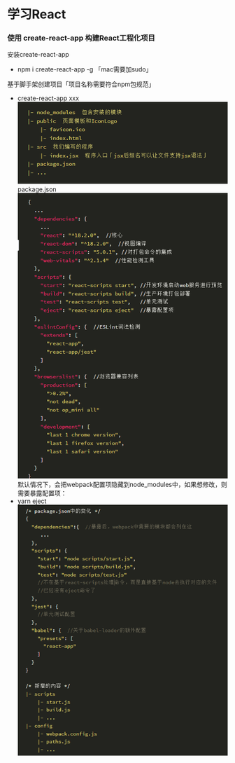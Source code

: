 # 学习React
###  使用 create-react-app 构建React工程化项目
安装create-react-app
- npm i create-react-app -g 「mac需要加sudo」

基于脚手架创建项目「项目名称需要符合npm包规范」
- create-react-app xxx
![alt text](image.png)
package.json
![alt text](image-1.png)
默认情况下，会把webpack配置项隐藏到node_modules中，如果想修改，则需要暴露配置项：
- yarn eject
![alt text](image-2.png)